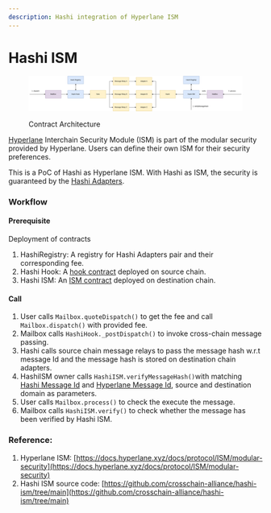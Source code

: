 ```yaml
---
description: Hashi integration of Hyperlane ISM
---
```


# Hashi ISM



<figure><img src="../../.gitbook/assets/Hashi ISM..png" alt=""><figcaption><p>Contract Architecture</p></figcaption></figure>

[Hyperlane](https://www.hyperlane.xyz/) Interchain Security Module (ISM) is part of the modular security provided by Hyperlane. Users can define their own ISM for their security preferences.

This is a PoC of Hashi as Hyperlane ISM. With Hashi as ISM, the security is guaranteed by the [Hashi Adapters](https://github.com/gnosis/hashi/tree/main/packages/evm/contracts/adapters).

### Workflow

#### Prerequisite

Deployment of contracts

1. HashiRegistry: A registry for Hashi Adapters pair and their corresponding fee.
2. Hashi Hook: A [hook contract](https://docs.hyperlane.xyz/docs/reference/hooks/overview) deployed on source chain.
3. Hashi ISM: An [ISM contract](https://docs.hyperlane.xyz/docs/reference/ISM/specify-your-ISM) deployed on destination chain.

#### Call

1. User calls `Mailbox.quoteDispatch()` to get the fee and call `Mailbox.dispatch()` with provided fee.
2. Mailbox calls `HashiHook._postDispatch()` to invoke cross-chain message passing.
3. Hashi calls source chain message relays to pass the message hash w.r.t message Id and the message hash is stored on destination chain adapters.
4. HashiISM owner calls `HashiISM.verifyMessageHash()`with matching [Hashi Message Id](https://github.com/gnosis/hashi/blob/main/packages/evm/contracts/Yaho.sol#L22) and [Hyperlane Message Id](https://github.com/hyperlane-xyz/hyperlane-monorepo/blob/main/solidity/contracts/libs/Message.sol#L59), source and destination domain as parameters.
5. User calls `Mailbox.process()` to check the execute the message.
6. Mailbox calls `HashiISM.verify()` to check whether the message has been verified by Hashi ISM.

### Reference:

1. Hyperlane ISM: [https://docs.hyperlane.xyz/docs/protocol/ISM/modular-security](https://docs.hyperlane.xyz/docs/protocol/ISM/modular-security)
2. Hashi ISM source code: [https://github.com/crosschain-alliance/hashi-ism/tree/main](https://github.com/crosschain-alliance/hashi-ism/tree/main)
